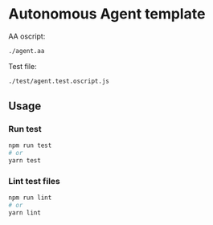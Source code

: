 # Autonomous Agent template

AA oscript:

```bash
./agent.aa
```

Test file:

```bash
./test/agent.test.oscript.js
```

## Usage

### Run test

```bash
npm run test
# or
yarn test
```

### Lint test files

```bash
npm run lint
# or
yarn lint
```
